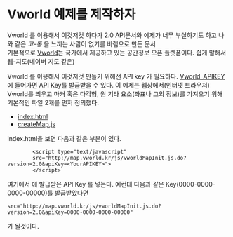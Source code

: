 # Vworld 예제를 제작하자

Vworld 를 이용해서 이것저것 하다가 2.0 API문서와 예제가 너무 부실하기도 하고 나와 같은 _*고-통*_ 을 느끼는 사람이 없기를 바램으로 만든 문서  
기본적으로 [Vworld](http://map.vworld.kr/map/maps.do)는 국가에서 제공하고 있는 공간정보 오픈 플렛폼이다. 쉽게 말해서 웹-지도(네이버 지도 같은)  

Vworld 를 이용해서 이것저것 만들기 위해선 API key 가 필요하다. [Vworld_APIKEY](http://dev.vworld.kr/dev/v4api.do) 에 들어가면 API Key를 발급받을 수 있다.
이 예제는 웹상에서(인터넷 브라우저) Vworld를 띄우고 마커 혹은 다각형, 원 기타 요소(좌표나 그외 정보)를 가져오기 위해 기본적인 파일 2개를 먼저 정의했다.  

* [index.html](https://github.com/IngIeoAndSpare/Vworld_example/blob/master/index.html)
* [createMap.js](https://github.com/IngIeoAndSpare/Vworld_example/blob/master/createMap.js)

index.html을 보면 다음과 같은 부분이 있다.

```{.html}
        <script type="text/javascript" 
        src="http://map.vworld.kr/js/vworldMapInit.js.do?version=2.0&apiKey=<YourAPIKEY>">
        </script>
```

여기에서 _<YourAPIKEY>_ 에 발급받은 API Key 를 넣는다. 예컨대 다음과 같은 Key(0000-0000-0000-00000)를 발급받았다면  
```{.no-highlight}
src="http://map.vworld.kr/js/vworldMapInit.js.do?version=2.0&apiKey=0000-0000-0000-00000"
```
가 될것이다.

